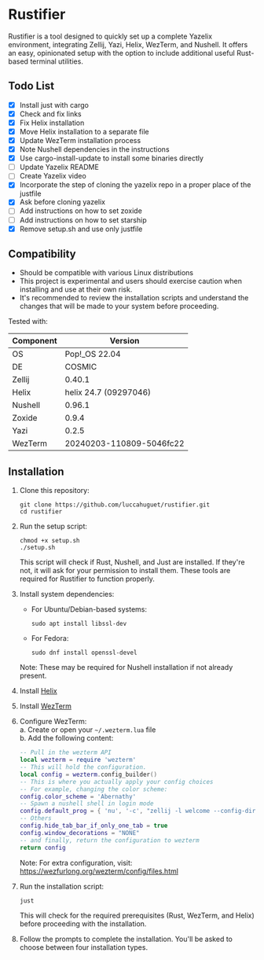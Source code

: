 # Rustifier

Rustifier is a tool designed to quickly set up a complete Yazelix environment, integrating Zellij, Yazi, Helix, WezTerm, and Nushell. It offers an easy, opinionated setup with the option to include additional useful Rust-based terminal utilities.

## Todo List

- [x] Install just with cargo
- [x] Check and fix links
- [x] Fix Helix installation
- [x] Move Helix installation to a separate file
- [x] Update WezTerm installation process
- [x] Note Nushell dependencies in the instructions
- [x] Use cargo-install-update to install some binaries directly
- [ ] Update Yazelix README
- [ ] Create Yazelix video
- [x] Incorporate the step of cloning the yazelix repo in a proper place of the justfile
- [x] Ask before cloning yazelix
- [ ] Add instructions on how to set zoxide
- [ ] Add instructions on how to set starship
- [x] Remove setup.sh and use only justfile

## Compatibility
- Should be compatible with various Linux distributions
- This project is experimental and users should exercise caution when installing and use at their own risk. 
- It's recommended to review the installation scripts and understand the changes that will be made to your system before proceeding.
  
Tested with:

| Component | Version                  |
| --------- | ------------------------ |
| OS        | Pop!_OS 22.04            |
| DE        | COSMIC                   |
| Zellij    | 0.40.1                   |
| Helix     | helix 24.7 (09297046)    |
| Nushell   | 0.96.1                   |
| Zoxide    | 0.9.4                    |
| Yazi      | 0.2.5                    |
| WezTerm   | 20240203-110809-5046fc22 |

## Installation

1. Clone this repository:
   ```
   git clone https://github.com/luccahuguet/rustifier.git
   cd rustifier
   ```

2. Run the setup script:
   ```
   chmod +x setup.sh
   ./setup.sh
   ```
   This script will check if Rust, Nushell, and Just are installed. If they're not, it will ask for your permission to install them. These tools are required for Rustifier to function properly.

3. Install system dependencies:
   - For Ubuntu/Debian-based systems:
     ```
     sudo apt install libssl-dev
     ```
   - For Fedora:
     ```
     sudo dnf install openssl-devel
     ```
   Note: These may be required for Nushell installation if not already present.

4. Install [Helix](https://docs.helix-editor.com/install.html)

5. Install [WezTerm](https://wezfurlong.org/wezterm/install/linux.html)

6. Configure WezTerm:  
   a. Create or open your `~/.wezterm.lua` file  
   b. Add the following content:  

   ```lua
   -- Pull in the wezterm API
   local wezterm = require 'wezterm'
   -- This will hold the configuration.
   local config = wezterm.config_builder()
   -- This is where you actually apply your config choices
   -- For example, changing the color scheme:
   config.color_scheme = 'Abernathy'
   -- Spawn a nushell shell in login mode
   config.default_prog = { 'nu', '-c', "zellij -l welcome --config-dir ~/.config/yazelix/zellij options --layout-dir ~/.config/yazelix/zellij/layouts" }
   -- Others
   config.hide_tab_bar_if_only_one_tab = true
   config.window_decorations = "NONE"
   -- and finally, return the configuration to wezterm
   return config
   ```

   Note: For extra configuration, visit: https://wezfurlong.org/wezterm/config/files.html

7. Run the installation script:
   ```
   just
   ```
   This will check for the required prerequisites (Rust, WezTerm, and Helix) before proceeding with the installation.

8. Follow the prompts to complete the installation. You'll be asked to choose between four installation types.
